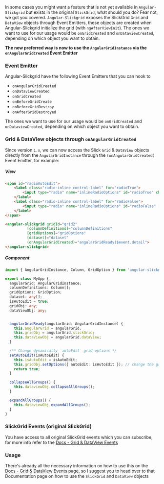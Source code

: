 In some cases you might want a feature that is not yet available in `Angular-Slickgrid` but exists in the original `SlickGrid`, what should you do? Fear not, we got you covered. `Angular-Slickgrid` exposes the SlickGrid `Grid` and `DataView` objects through Event Emitters, these objects are created when Angular-Slickgrid initialize the grid (with `ngAfterViewInit`). The ones we want to use for our usage would be `onGridCreated` and `onDataviewCreated`, depending on which object you want to obtain.

**The new preferred way is now to use the `AngularGridInstance` via the `onAngularGridCreated` Event Emitter**

### Event Emitter
Angular-Slickgrid have the following Event Emitters that you can hook to
- `onAngularGridCreated`
- `onDataviewCreated`
- `onGridCreated`
- `onBeforeGridCreate`
- `onBeforeGridDestroy`
- `onAfterGridDestroyed`

The ones we want to use for our usage would be `onGridCreated` and `onDataviewCreated`, depending on which object you want to obtain.

### Grid & DataView objects through `onAngularGridCreated`
Since version `1.x`, we can now access the Slick `Grid` & `DataView` objects directly from the `AngularGridInstance` through the `(onAngularGridCreated)` Event Emitter, for example:

##### View
```html
<span id="radioAutoEdit">
    <label class="radio-inline control-label" for="radioTrue">
        <input type="radio" name="inlineRadioOptions" id="radioTrue" checked [value]="isAutoEdit" (change)="setAutoEdit(true)"> ON (single-click)
    </label>
    <label class="radio-inline control-label" for="radioFalse">
        <input type="radio" name="inlineRadioOptions" id="radioFalse" [value]="isAutoEdit" (change)="setAutoEdit(false)"> OFF (double-click)
    </label>
</span>

<angular-slickgrid gridId="grid2"
          [columnDefinitions]="columnDefinitions"
          [gridOptions]="gridOptions"
          [dataset]="dataset"
          (onAngularGridCreated)="angularGridReady($event.detail">
</angular-slickgrid>
```

##### Component
```typescript
import { AngularGridInstance, Column, GridOption } from 'angular-slickgrid';

export class MyApp {
  angularGrid: AngularGridInstance;
  columnDefinitions: Column[];
  gridOptions: GridOption;
  dataset: any[];
  isAutoEdit = true;
  gridObj: any;
  dataViewObj: any;


  angularGridReady(angularGrid: AngularGridInstance) {
    this.angularGrid = angularGrid;
    this.gridObj = angularGrid.slickGrid;
    this.dataViewObj = angularGrid.dataView;
  }

  /** Change dynamically `autoEdit` grid options */
  setAutoEdit(isAutoEdit) {
    this.isAutoEdit = isAutoEdit;
    this.gridObj.setOptions({ autoEdit: isAutoEdit }); // change the grid option dynamically
    return true;
  }

  collapseAllGroups() {
    this.dataviewObj.collapseAllGroups();
  }

  expandAllGroups() {
    this.dataviewObj.expandAllGroups();
  }
}
```

### SlickGrid Events (original SlickGrid)
You have access to all original SlickGrid events which you can subscribe, for more info refer to the [Docs - Grid & DataView Events](../events/Grid-&-DataView-Events.md)

### Usage
There's already all the necessary information on how to use this on the [Docs - Grid & DataView Events](../events/Grid-&-DataView-Events.md#view) page, so I suggest you to head over to that Documentation page on how to use the `SlickGrid` and `DataView` objects